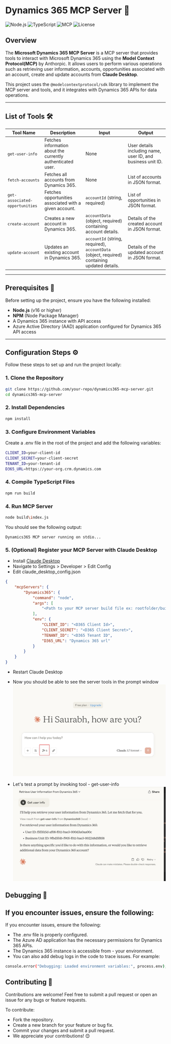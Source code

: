 # Dynamics 365 MCP Server 🚀

![Node.js](https://img.shields.io/badge/Node.js-v16%2B-green)
![TypeScript](https://img.shields.io/badge/TypeScript-4.x-blue)
![MCP](https://img.shields.io/badge/MCP-orange)
![License](https://img.shields.io/badge/License-MIT-yellow)

## Overview

The **Microsoft Dynamics 365 MCP Server** is a MCP server that provides tools to interact with Microsoft Dynamics 365 using the **Model Context Protocol(MCP)** by Anthorpic. It allows users to perform various operations such as retrieving user information, accounts, opportunities associated with an account, create and update accounts from **Claude Desktop**.

This project uses the `@modelcontextprotocol/sdk` library to implement the MCP server and tools, and it integrates with Dynamics 365 APIs for data operations.

---

## List of Tools 🛠️

| **Tool Name**                  | **Description**                                             | **Input**                                                                                    | **Output**                                                  |
| ------------------------------ | ----------------------------------------------------------- | -------------------------------------------------------------------------------------------- | ----------------------------------------------------------- |
| `get-user-info`                | Fetches information about the currently authenticated user. | None                                                                                         | User details including name, user ID, and business unit ID. |
| `fetch-accounts`               | Fetches all accounts from Dynamics 365.                     | None                                                                                         | List of accounts in JSON format.                            |
| `get-associated-opportunities` | Fetches opportunities associated with a given account.      | `accountId` (string, required)                                                               | List of opportunities in JSON format.                       |
| `create-account`               | Creates a new account in Dynamics 365.                      | `accountData` (object, required) containing account details.                                 | Details of the created account in JSON format.              |
| `update-account`               | Updates an existing account in Dynamics 365.                | `accountId` (string, required), `accountData` (object, required) containing updated details. | Details of the updated account in JSON format.              |

---

## Prerequisites 📝

Before setting up the project, ensure you have the following installed:

- **Node.js** (v16 or higher)
- **NPM** (Node Package Manager)
- A Dynamics 365 instance with API access
- Azure Active Directory (AAD) application configured for Dynamics 365 API access

---

## Configuration Steps ⚙️

Follow these steps to set up and run the project locally:

### 1. Clone the Repository

```sh
git clone https://github.com/your-repo/dynamics365-mcp-server.git
cd dynamics365-mcp-server
```

### 2. Install Dependencies

```sh
npm install
```

### 3. Configure Environment Variables

Create a .env file in the root of the project and add the following variables:

```sh
CLIENT_ID=your-client-id
CLIENT_SECRET=your-client-secret
TENANT_ID=your-tenant-id
D365_URL=https://your-org.crm.dynamics.com

```

### 4. Compile TypeScript Files

```sh
npm run build

```

### 4. Run MCP Server

```sh
node build\index.js
```

You should see the following output:

```plaintext
Dynamics365 MCP server running on stdio...
```
### 5. (Optional) Register your MCP Server with Claude Desktop
- Install [Claude Desktop](https://claude.ai/download)
- Navigate to Settings > Developer > Edit Config
- Edit claude_desktop_config.json
```json
{
    "mcpServers": {
        "Dynamics365": {
            "command": "node",
            "args": [
                "<Path to your MCP server build file ex: rootfolder/build/index.js>"
            ],
            "env": {
                "CLIENT_ID": "<D365 Client Id>",
                "CLIENT_SECRET": "<D365 Client Secret>",
                "TENANT_ID": "<D365 Tenant ID",
                "D365_URL": "Dynamics 365 url"
            }
        }
    }
}
```
- Restart Claude Desktop 
- Now you should be able to see the server tools in the prompt window
![ Claude Server Tools](/images/Claude_Server_Tools_Setup.png)

- Let's test a prompt by invoking tool - get-user-info
![ Get User Tool Test](/images/get_user_tool_test.png)

## Debugging 🐛

## If you encounter issues, ensure the following:

If you encounter issues, ensure the following:

- The .env file is properly configured.
- The Azure AD application has the necessary permissions for Dynamics 365 APIs.
- The Dynamics 365 instance is accessible from - your environment.
- You can also add debug logs in the code to trace issues. For example:

```sh
console.error("Debugging: Loaded environment variables:", process.env);
```

## Contributing 🤝

Contributions are welcome! Feel free to submit a pull request or open an issue for any bugs or feature requests.

To contribute:

- Fork the repository.
- Create a new branch for your feature or bug fix.
- Commit your changes and submit a pull request.
- We appreciate your contributions! 😊
